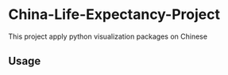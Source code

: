# China-Life-Expectancy-Project
This project apply python visualization packages on Chinese  
## Usage
